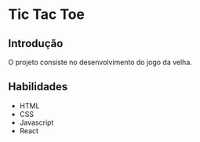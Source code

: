 # Tic Tac Toe

## Introdução
O projeto consiste no desenvolvimento do jogo da velha.

## Habilidades
- HTML
- CSS
- Javascript
- React
